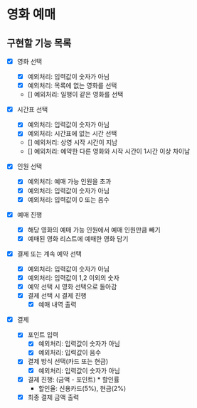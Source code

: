 # 영화 예매

## 구현할 기능 목록

- [x] 영화 선택
    - [x] 예외처리: 입력값이 숫자가 아님
    - [x] 예외처리: 목록에 없는 영화를 선택
    - [] 예외처리: 일행이 같은 영화를 선택

- [x] 시간표 선택
    - [x] 예외처리: 입력값이 숫자가 아님
    - [x] 예외처리: 시간표에 없는 시간 선택
    - [] 예외처리: 상영 시작 시간이 지남
    - [] 예외처리: 예약한 다른 영화와 시작 시간이 1시간 이상 차이남

- [x] 인원 선택
    - [x] 예외처리: 예매 가능 인원을 초과
    - [x] 예외처리: 입력값이 숫자가 아님
    - [x] 예외처리: 입력값이 0 또는 음수
    
- [x] 예매 진행
    - [x] 해당 영화의 예매 가능 인원에서 예매 인원만큼 빼기
    - [x] 예매된 영화 리스트에 예매한 영화 담기
 
- [x] 결제 또는 계속 예약 선택
    - [x] 예외처리: 입력값이 숫자가 아님
    - [x] 예외처리: 입력값이 1,2 이외의 숫자
    - [x] 예약 선택 시 영화 선택으로 돌아감
    - [x] 결제 선택 시 결제 진행
        - [x] 예매 내역 출력

- [x] 결제
    - [x] 포인트 입력
        - [x] 예외처리: 입력값이 숫자가 아님
        - [x] 예외처리: 입력값이 음수
    - [x] 결제 방식 선택(카드 또는 현금)
        - [x] 예외처리: 입력값이 숫자가 아님
    - [x] 결제 진행: (금액 - 포인트) * 할인률
        - 할인율: 신용카드(5%), 현금(2%)
    - [x] 최종 결제 금액 출력
